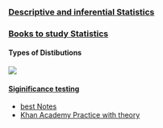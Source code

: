 ### [Descriptive and inferential Statistics](https://careerfoundry.com/en/blog/data-analytics/inferential-vs-descriptive-statistics/)

### [Books to study Statistics](https://www.kaggle.com/discussions/general/205585)

#### Types of Distibutions
![](https://cdn-images-1.medium.com/max/747/1*cr9_-ts4vqVBOttf-EVuQQ.png)


#### [Siginificance testing](https://www.westga.edu/academics/research/vrc/assets/docs/tests_of_significance_notes.pdf)
- [best Notes](https://home.csulb.edu/~msaintg/ppa696/696stsig.htm)
- [Khan Academy Practice with theory](https://www.khanacademy.org/math/statistics-probability/significance-tests-one-sample)
